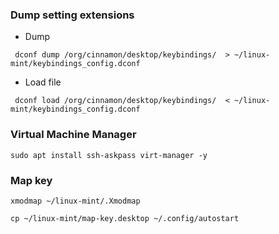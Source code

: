 ### Dump setting extensions

- Dump

```
 dconf dump /org/cinnamon/desktop/keybindings/  > ~/linux-mint/keybindings_config.dconf
```

- Load file

```
 dconf load /org/cinnamon/desktop/keybindings/  < ~/linux-mint/keybindings_config.dconf
```

### Virtual Machine Manager

```
sudo apt install ssh-askpass virt-manager -y
```

### Map key

```
xmodmap ~/linux-mint/.Xmodmap
```
```
cp ~/linux-mint/map-key.desktop ~/.config/autostart

```